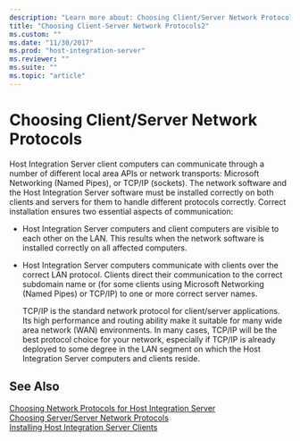 ```yaml
---
description: "Learn more about: Choosing Client/Server Network Protocols"
title: "Choosing Client-Server Network Protocols2"
ms.custom: ""
ms.date: "11/30/2017"
ms.prod: "host-integration-server"
ms.reviewer: ""
ms.suite: ""
ms.topic: "article"
---
```

# Choosing Client/Server Network Protocols
Host Integration Server client computers can communicate through a number of different local area APIs or network transports: Microsoft Networking (Named Pipes), or TCP/IP (sockets). The network software and the Host Integration Server software must be installed correctly on both clients and servers for them to handle different protocols correctly. Correct installation ensures two essential aspects of communication:  
  
- Host Integration Server computers and client computers are visible to each other on the LAN. This results when the network software is installed correctly on all affected computers.  
  
- Host Integration Server computers communicate with clients over the correct LAN protocol. Clients direct their communication to the correct subdomain name or (for some clients using Microsoft Networking (Named Pipes) or TCP/IP) to one or more correct server names.  
  
  TCP/IP is the standard network protocol for client/server applications. Its high performance and routing ability make it suitable for many wide area network (WAN) environments. In many cases, TCP/IP will be the best protocol choice for your network, especially if TCP/IP is already deployed to some degree in the LAN segment on which the Host Integration Server computers and clients reside.  
  
## See Also  
 [Choosing Network Protocols for Host Integration Server](../core/choosing-network-protocols-for-host-integration-server1.md)   
 [Choosing Server/Server Network Protocols](../core/choosing-server-server-network-protocols2.md)   
 [Installing Host Integration Server Clients](../core/installing-host-integration-server-clients2.md)
